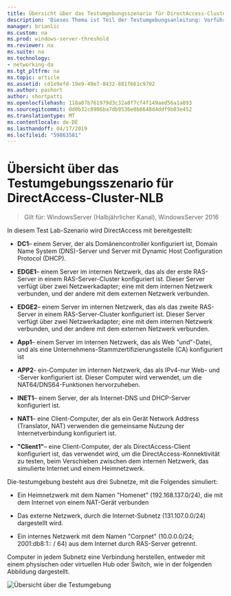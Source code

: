 ```yaml
---
title: Übersicht über das Testumgebungsszenario für DirectAccess-Cluster-NLB
description: 'Dieses Thema ist Teil der Testumgebungsanleitung: Vorführen von DirectAccess in einem Cluster mit Windows NLB für Windows Server 2016'
manager: brianlic
ms.custom: na
ms.prod: windows-server-threshold
ms.reviewer: na
ms.suite: na
ms.technology:
- networking-da
ms.tgt_pltfrm: na
ms.topic: article
ms.assetid: cd1e9efd-19e9-49e7-8432-881f661c9792
ms.author: pashort
author: shortpatti
ms.openlocfilehash: 118a07b761979d3c32a8f7cf4f149aed56a1a893
ms.sourcegitcommit: 0d0b32c8986ba7db9536e0b8648d4ddf9b03e452
ms.translationtype: MT
ms.contentlocale: de-DE
ms.lasthandoff: 04/17/2019
ms.locfileid: "59863581"
---
```

# <a name="overview-of-the-directaccess-cluster-nlb-test-lab-scenario"></a>Übersicht über das Testumgebungsszenario für DirectAccess-Cluster-NLB

>Gilt für: WindowsServer (Halbjährlicher Kanal), WindowsServer 2016

In diesem Test Lab-Szenario wird DirectAccess mit bereitgestellt:  
  
-   **DC1**– einem Server, der als Domänencontroller konfiguriert ist, Domain Name System (DNS)-Server und Server mit Dynamic Host Configuration Protocol (DHCP).  
  
-   **EDGE1**– einem Server im internen Netzwerk, das als der erste RAS-Server in einem RAS-Server-Cluster konfiguriert ist. Dieser Server verfügt über zwei Netzwerkadapter; eine mit dem internen Netzwerk verbunden, und der andere mit dem externen Netzwerk verbunden.  
  
-   **EDGE2**– einem Server im internen Netzwerk, das als das zweite RAS-Server in einem RAS-Server-Cluster konfiguriert ist. Dieser Server verfügt über zwei Netzwerkadapter; eine mit dem internen Netzwerk verbunden, und der andere mit dem externen Netzwerk verbunden.  
  
-   **App1**– einem Server im internen Netzwerk, das als Web "und"-Datei, und als eine Unternehmens-Stammzertifizierungsstelle (CA) konfiguriert ist  
  
-   **APP2**- ein-Computer im internen Netzwerk, das als IPv4-nur Web- und -Server konfiguriert ist. Dieser Computer wird verwendet, um die NAT64/DNS64-Funktionen hervorzuheben.  
  
-   **INET1**– einem Server, der als Internet-DNS und DHCP-Server konfiguriert ist.  
  
-   **NAT1**– eine Client-Computer, der als ein Gerät Network Address (Translator, NAT) verwenden die gemeinsame Nutzung der Internetverbindung konfiguriert ist.  
  
-   **"Client1"**– eine Client-Computer, der als DirectAccess-Client konfiguriert ist, das verwendet wird, um die DirectAccess-Konnektivität zu testen, beim Verschieben zwischen dem internen Netzwerk, das simulierte Internet und einem Heimnetzwerk.  
  
Die-testumgebung besteht aus drei Subnetze, mit die Folgendes simuliert:  
  
-   Ein Heimnetzwerk mit dem Namen "Homenet" (192.168.137.0/24), die mit dem Internet von einem NAT-Gerät verbunden  
  
-   Das externe Netzwerk, durch die Internet-Subnetz (131.107.0.0/24) dargestellt wird.  
  
-   Ein internes Netzwerk mit dem Namen "Corpnet" (10.0.0.0/24; 2001:db8:1:: / 64) aus dem Internet durch RAS-Server getrennt.  
  
Computer in jedem Subnetz eine Verbindung herstellen, entweder mit einem physischen oder virtuellen Hub oder Switch, wie in der folgenden Abbildung dargestellt.  
  
![Übersicht über die Testumgebung](../../../media/Overview-of-the-Test-Lab-Scenario_5/TLG_DA_Cluster.png)  
  



